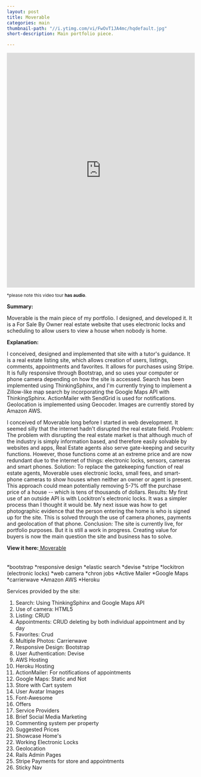 ```yaml
---
layout: post
title: Moverable
categories: main
thumbnail-path: "//i.ytimg.com/vi/FwOvT1JA4mc/hqdefault.jpg"
short-description: Main portfolio piece.

---
```




<iframe width="100%" height="630" src="https://www.youtube.com/embed/FwOvT1JA4mc" frameborder="0" allow="autoplay; encrypted-media" allowfullscreen></iframe>

<br />

<small>*please note this video tour <strong>has audio</strong>.</small>
<br />

<strong>Summary:</strong>

Moverable is the main piece of my portfolio. I designed, and developed it. It is a For Sale By Owner real estate website that uses electronic locks and scheduling to allow users to view a house when nobody is home.

<strong>Explanation:</strong>

I conceived, designed and implemented that site with a tutor's guidance. It is a real estate listing site,
which allows creation of users, listings, comments, appointments and favorites. It allows for purchases
using Stripe. It is fully responsive through Bootstrap, and so uses your computer or phone camera
depending on how the site is accessed. Search has been implemented using ThinkingSphinx, and I'm
currently trying to implement a Zillow-like map search by incorporating the Google Maps API with
ThinkingSphinx. ActionMailer with SendGrid is used for notifications. Geolocation is
implemented using Geocoder. Images are currently stored by Amazon AWS.

I conceived of Moverable long before I started in web development. It seemed silly that the internet hadn't disrupted the real estate field.
Problem:
The problem with disrupting the real estate market is that although much of the industry is simply information based, and therefore easily solvable by websites and apps, Real Estate agents also serve gate-keeping and security functions. However, those functions come at an extreme price and are now redundant due to the internet of things: electronic locks, sensors, cameras and smart phones.
Solution:
To replace the gatekeeping function of real estate agents, Moverable uses electronic locks, small fees, and smart-phone cameras to show houses when neither an owner or agent is present. This approach could mean potentially removing 5-7% off the purchase price of a house -- which is tens of thousands of dollars.
Results:
My first use of an outside API is with Lockitron's electronic locks. It was a simpler process than I thought it would be. My next issue was how to get photographic evidence that the person entering the home is who is signed up for the site. This is solved through the use of camera phones, payments and geolocation of that phone.
Conclusion:
The site is currently live, for portfolio purposes. But it is still a work in progress. Creating value for buyers is now the main question the site and business has to solve.

<strong>View it here:</strong><a href="http://www.moverable.com" class="external" target="_blank"> Moverable</a>
<br />
<br />
<br />
*bootstrap
*responsive design
*elastic search
*devise
*stripe
*lockitron (electronic locks)
*web camera
*chron jobs
*Active Mailer
*Google Maps
*carrierwave
*Amazon AWS
*Heroku

Services provided by the site:
1) Search: Using ThinkingSphinx and Google Maps API
2) Use of camera: HTML5
3) Listing: CRUD
4) Appointments: CRUD deleting by both individual appointment and by day
5) Favorites: Crud
6) Multiple Photos: Carrierwave
7) Responsive Design: Bootstrap
8) User Authentication: Devise
9) AWS Hosting
10) Heroku Hosting
11) ActionMailer: For notifications of appointments
12) Google Maps: Static and Not
13) Store with Cart system
14) User Avatar Images
15) Font-Awesome
16) Offers
17) Service Providers
18) Brief Social Media Marketing
19) Commenting system per property
20) Suggested Prices
21) Showcase Home's
22) Working Electronic Locks
23) Geolocation
24) Rails Admin Pages
25) Stripe Payments for store and appointments
26) Sticky Nav


